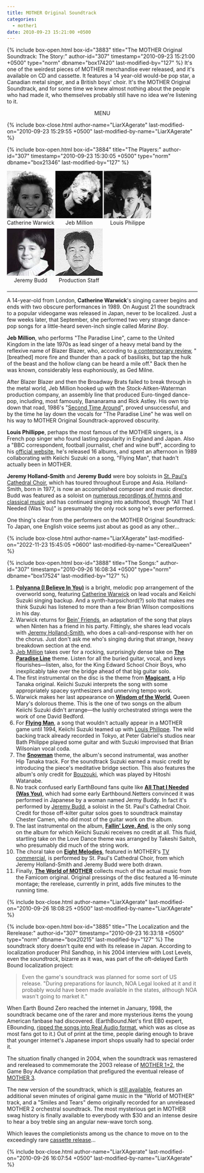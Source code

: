```yaml
---
title: MOTHER Original Soundtrack
categories:
  - mother1
date: 2010-09-23 15:21:00 +0500
---
```

{% include box-open.html box-id="3883" title="The MOTHER Original Soundtrack: The Story:" author-id="307" timestamp="2010-09-23 15:21:00 +0500" type="norm" dbname="box17420" last-modified-by="127" %}
It's one of the weirdest pieces of MOTHER merchandise ever released, and it's available on CD and cassette. It features a 14 year-old would-be pop star, a Canadian metal singer, and a British boys' choir. It's the MOTHER Original Soundtrack, and for some time we knew almost nothing about the people who had made it, who themselves probably still have no idea we're listening to it. 

<p align="center">MENU</p>
{% include box-close.html author-name="LiarXAgerate" last-modified-on="2010-09-23 15:29:55 +0500" last-modified-by-name="LiarXAgerate" %}

{% include box-open.html box-id="3884" title="The Players:" author-id="307" timestamp="2010-09-23 15:30:05 +0500" type="norm" dbname="box21346" last-modified-by="127" %}
<div align="center"><div style="float: left; margin: 0 3px 7px 0;">
<img src="warwick2.jpg" />
<div>Catherine Warwick</div>
</div>

<div style="float: left; margin: 0 3px 7px 0;">
<img src="million2.jpg" />
<div align="center">Jeb Million</div>
</div>

<div style="float: left; margin: 0 3px 7px 0;">
<img src="philippe2.jpg" />
<div>Louis Philippe</div></div>

<div style="float: left; margin: 0 3px 7px 0;">
<img src="budd2.jpg" />
<div>Jeremy Budd</div>
</div>

<div style="float: left; margin: 0 3px 7px 0;">
<img src="production2.jpg" />
<div>Production Staff</div>
</div>
</div>
<br clear="all" />

<hr />

<p>A 14-year-old from London, <strong>Catherine Warwick</strong>'s singing career begins and ends with two obscure performances in 1989. On August 21 the soundtrack to a popular videogame was released in Japan, never to be localized. Just a few weeks later, that September, she performed two very strange dance-pop songs for a little-heard seven-inch single called <em>Marine Boy</em>.</p>

<p><strong>Jeb Million</strong>, who performs "The Paradise Line", came to the United Kingdom in the late 1970s as lead singer of a heavy metal band by the reflexive name of Blazer Blazer, who, according to <a href="http://nwobhm.info/nwobhm/index.php?option=com_content&task=view&id=296&Itemid=42">a contemporary review</a>, "[breathed] more fire and thunder than a pack of basilisks, but tap the hulk of the beast and the hollow clang can be heard a mile off." Back then he was known, considerably less euphoniously, as Ged Milne.</p>

<p>After Blazer Blazer and then the Broadway Brats failed to break through in the metal world, Jeb Million hooked up with the Stock-Aitken-Waterman production company, an assembly line that produced Euro-tinged dance-pop, including, most famously, Bananarama and Rick Astley. His own trip down that road, 1986's "<a href="http://www.youtube.com/watch?v=oO32n1Hsihg">Second Time Around</a>", proved unsuccessful, and by the time he lay down the vocals for "The Paradise Line" he was well on his way to MOTHER Original Soundtrack-approved obscurity.</p>

<p><strong>Louis Phillippe</strong>, perhaps the most famous of the MOTHER singers, is a French pop singer who found lasting popularity in England and Japan. Also a "BBC correspondent, football journalist, chef and wine buff", according to his <a href="http://www.louisphilippe.co.uk/faq.html#work">official website</a>, he's released 16 albums, and spent an afternoon in 1989 collaborating with Keiichi Suzuki on a song, "Flying Man", that hadn't actually been in MOTHER.</p>

<p><strong>Jeremy Holland-Smith</strong> and <strong>Jeremy Budd</strong> were boy soloists in <a href="http://www.stpauls.co.uk/Worship-Music/The-Cathedral-Choir">St. Paul's Cathedral Choir</a>, which has toured throughout Europe and Asia. Holland-Smith, born in 1977, is now an accomplished composer and music director. Budd was featured as a soloist on <a href="http://www.boysoloist.com/artist.asp?VID=294">numerous recordings of hymns and classical music</a> and has continued singing into adulthood, though "All That I Needed (Was You)" is presumably the only rock song he's ever performed. </p>

<p>One thing's clear from the performers on the MOTHER Original Soundtrack: To Japan, one English voice seems just about as good as any other...</p>



{% include box-close.html author-name="LiarXAgerate" last-modified-on="2022-11-23 15:45:05 +0600" last-modified-by-name="CerealQueen" %}

{% include box-open.html box-id="3888" title="The Songs:" author-id="307" timestamp="2010-09-26 16:08:34 +0500" type="norm" dbname="box17524" last-modified-by="127" %}
<ol><li><strong><a href="songs/pollyana.php">Polyanna (I Believe In You)</a></strong> is a bright, melodic pop arrangement of the overworld song, featuring <a href="personnel/catherinewarwick.php">Catherine Warwick</a> on lead vocals and Keiichi Suzuki singing backup. And a synth-harpsichord(?) solo that makes me think Suzuki has listened to more than a few Brian Wilson compositions in his day.</li>
<li>Warwick returns for <a href="songs/beinfriends.php">Bein' Friends</a>, an adaptation of the song that plays when Ninten has a friend in his party. Fittingly, she shares lead vocals with <a href="personnel/jeremyhollandsmith.php">Jeremy Holland-Smith</a>, who does a call-and-response with her on the chorus. Just don't ask me who's singing during that strange, heavy breakdown section at the end.</li>
<li><a href="personnel/jebmillion.php">Jeb Million</a> takes over for a rocking, surprisingly dense take on <strong><a href="songs/paradiseline.php">The Paradise Line</a></strong> theme. Listen for all the buried guitar, vocal, and keys flourishes—listen, also, for the King Edward School Choir Boys, who inexplicably take over the bridge ahead of that big guitar solo.</li>
<li>The first instrumental on the disc is the theme from <strong><a href="songs/magicant.php">Magicant</a></strong>, a <a hrf="http://starmen.net/credits/hirokazutanaka.php">Hip Tanaka</a> original. Keiichi Suzuki interprets the song with some appropriately spacey synthesizers and unnerving tempo work.</li>
<li>Warwick makes her last appearance on <strong><a href="songs/wisdomoftheworld.php">Wisdom of the World</a></strong>, Queen Mary's dolorous theme. This is the one of two songs on the album Keiichi Suzuki didn't arrange—the lushly orchestrated strings were the work of one David Bedford.</li>
<li>For <strong><a href="songs/flyingman.php">Flying Man</a></strong>, a song that wouldn't actually appear in a MOTHER game until 1994, Keiichi Suzuki teamed up with <a href="personnel/louisphilippe">Louis Philippe</a>. The wild backing track already recorded in Tokyo, at Peter Gabriel's studios near Bath Philippe played some guitar and with Suzuki improvised that Brian Wilsonian vocal coda.</li>
<li>The <strong><a href="songs/snowman.php">Snowman</a></strong> theme, the album's second instrumental, was another Hip Tanaka track. For the soundtrack Suzuki earned a music credit by introducing the piece's meditative bridge section. This also features the album's only credit for <a href="http://en.wikipedia.org/wiki/Bouzouki">Bouzouki</a>, which was played by Hitoshi Watanabe.</li>
<li>No track confused early EarthBound fans quite like <strong><a href="songs/allthatineededwasyou.php">All That I Needed (Was You)</a></strong>, which had some early Earthbound.Netters convinced it was performed in Japanese by a woman named Jermy Buddy. In fact it's performed by <a href="personnel/jeremybudd.php">Jeremy Budd</a>, a soloist in the St. Paul's Cathedral Choir. Credit for those off-kilter guitar solos goes to soundtrack mainstay Chester Camen, who did most of the guitar work on the album.</li>
<li>The last instrumental on the album, <strong><a href="songs/fallinloveand.php">Fallin' Love, And</a></strong>, is the only song on the album for which Keiichi Suzuki receives no credit at all. This fluid, startling take on the Love Dance theme was arranged by Takeshi Saitoh, who presumably did much of the string work.</li>
<li>The choral take on <strong><a href="songs/eightmelodies.php">Eight Melodies</a></strong>, featured in MOTHER's <a href="http://starmen.net/mother1/videos/">TV commercial</a>, is performed by St. Paul's Cathedral Choir, from which Jeremy Holland-Smith and Jeremy Budd were both drawn.</li>
<li>Finally, <strong><a href="songs/worldofmother.php">The World of MOTHER</a></strong> collects much of the actual music from the Famicom original. Original pressings of the disc featured a 16-minute montage; the rerelease, currently in print, adds five minutes to the running time.</li>
</ol>
{% include box-close.html author-name="LiarXAgerate" last-modified-on="2010-09-26 18:08:25 +0500" last-modified-by-name="LiarXAgerate" %}

{% include box-open.html box-id="3885" title="The Localization and the Rerelease:" author-id="307" timestamp="2010-09-23 16:33:18 +0500" type="norm" dbname="box20215" last-modified-by="127" %}
The soundtrack story doesn't quite end with its release in Japan. According to localization producer Phil Sandhop, in his 2004 interview with Lost Levels, even the <em>soundtrack</em>, bizarre as it was, was part of the oft-delayed Earth Bound localization project:

<blockquote>Even the game's soundtrack was planned for some sort of US release. "During preparations for launch, NOA Legal looked at it and it probably would have been made available in the states, although NOA wasn't going to market it."</blockquote>

<p>When Earth Bound Zero reached the internet in January, 1998, the soundtrack became one of the rarer and more mysterious items the young American fanbase had discovered. (EarthBound.Net's first EB0 expert, EBounding, <a href="http://hijola.fobby.net/ebounding/sound/index.html">ripped the songs into Real Audio format</a>, which was as close as most fans got to it.) Out of print at the time, people daring enough to brave that younger internet's Japanese import shops usually had to special order it.</p>

<p>The situation finally changed in 2004, when the soundtrack was remastered and rereleased to commemorate the 2003 release of <a href="http://starmen.net/mother12/">MOTHER 1+2</a>, the Game Boy Advance compilation that prefigured the eventual release of <a href="http://starmen.net/mother3">MOTHER 3</a>. </p>

<p>The new version of the soundtrack, which is <a href="http://starmen.net/merchandise/music/m1cd.php">still available</a>, features an additional seven minutes of original game music in the "World of MOTHER" track, and a "Smiles and Tears" demo originally recorded for an unreleased MOTHER 2 orchestral soundtrack. The most mysterious get in MOTHER swag history is finally available to everybody with $30 and an intense desire to hear a boy treble sing an angular new-wave torch song.</p>

<p>Which leaves the completionists among us the chance to move on to the exceedingly rare <a href="http://starmen.net/merchandise/music/m1ct.php">cassette release</a>...</p>
{% include box-close.html author-name="LiarXAgerate" last-modified-on="2010-09-26 16:07:54 +0500" last-modified-by-name="LiarXAgerate" %}
